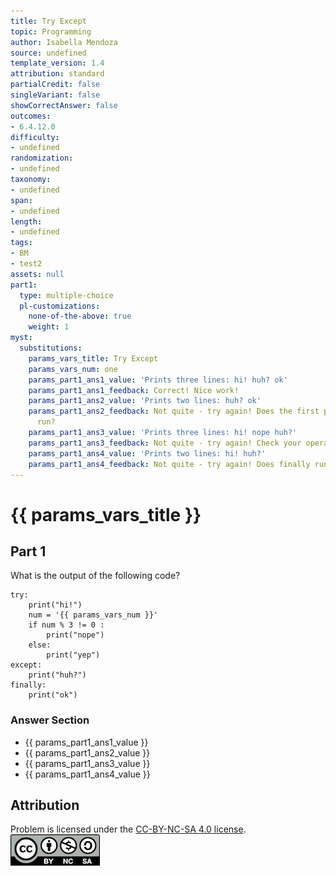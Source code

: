 ```yaml
---
title: Try Except
topic: Programming
author: Isabella Mendoza
source: undefined
template_version: 1.4
attribution: standard
partialCredit: false
singleVariant: false
showCorrectAnswer: false
outcomes:
- 6.4.12.0
difficulty:
- undefined
randomization:
- undefined
taxonomy:
- undefined
span:
- undefined
length:
- undefined
tags:
- BM
- test2
assets: null
part1:
  type: multiple-choice
  pl-customizations:
    none-of-the-above: true
    weight: 1
myst:
  substitutions:
    params_vars_title: Try Except
    params_vars_num: one
    params_part1_ans1_value: 'Prints three lines: hi! huh? ok'
    params_part1_ans1_feedback: Correct! Nice work!
    params_part1_ans2_value: 'Prints two lines: huh? ok'
    params_part1_ans2_feedback: Not quite - try again! Does the first print statement
      run?
    params_part1_ans3_value: 'Prints three lines: hi! nope huh?'
    params_part1_ans3_feedback: Not quite - try again! Check your operands!
    params_part1_ans4_value: 'Prints two lines: hi! huh?'
    params_part1_ans4_feedback: Not quite - try again! Does finally run?
---
```

# {{ params_vars_title }}

## Part 1

What is the output of the following code?

```
try:
    print("hi!")
    num = '{{ params_vars_num }}'
    if num % 3 != 0 :
        print("nope")
    else:
        print("yep")
except:
    print("huh?")
finally:
    print("ok")
```

### Answer Section

- {{ params_part1_ans1_value }}
- {{ params_part1_ans2_value }}
- {{ params_part1_ans3_value }}
- {{ params_part1_ans4_value }}

## Attribution

Problem is licensed under the [CC-BY-NC-SA 4.0 license](https://creativecommons.org/licenses/by-nc-sa/4.0/).<br> ![The Creative Commons 4.0 license requiring attribution-BY, non-commercial-NC, and share-alike-SA license.](https://raw.githubusercontent.com/firasm/bits/master/by-nc-sa.png)